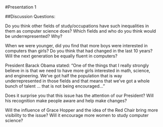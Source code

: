 #Presentation 1


##Discussion Questions:

Do you think other fields of study/occupations have such inequalities in them as computer science does? Which fields and who do you think would be underrepresented? Why?

When we were younger, did you find that more boys were interested in computers than girls?  Do you think that had changed in the last 10 years? Will the next generation be equally fluent in computers?

President Barack Obama stated:
“One of the things that I really strongly believe in is that we need to have more girls interested in math, science, and engineering. We’ve got half the population that is way underrepresented in those fields and that means that we’ve got a whole bunch of talent ... that is not being encouraged…”

Does it surprise you that this issue has the attention of our President? Will his recognition make people aware and help make changes?

Will the influence of Grace Hopper and the idea of the Red Chair bring more visibility to the issue? Will it encourage more women to study computer science?